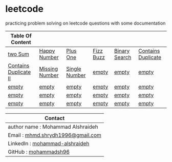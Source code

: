 # leetcode
practicing problem solving on leetcode questions with some documentation 




| Table Of Content |  |  |  |  |  |
| -------- | -------- | -------- | -------- | -------- | -------- |
| [two Sum](./twoSum/twoSum.md)   | [Happy Number](./HappyNumber/happyNumber.md)  | [Plus One](./PlusOne/plusOne.md)  |[Fizz Buzz](./FizzBuzz/fizzBuzz.md)  | [Binary Search](./BinarySearch/binarySearch.md)   | [Contains Duplicate](./ContainsDuplicate/ContainsDuplicate.md)   |
| [Contains Duplicate II](./ContainsDuplicateII/ContainsDuplicateII.md) |  [Missing Number](./MissingNumber/missingNumber.md) | [Single Number](./SingleNumber/singleNumber.md)   | [empty]()  | [empty]()  |[empty]()  |
| [empty]() | [empty]() | [empty]() | [empty]() | [empty]() | [empty]() |
| [empty]() | [empty]() | [empty]() | [empty]() | [empty]() | [empty]() |
| [empty]() | [empty]() | [empty]() | [empty]() | [empty]() | [empty]() |


| Contact |
| --- |
|author name : Mohammad Alshraideh|
|Email : mhmd.shrydh1996@gmail.com|
|LinkedIn : [mohammad-alshraideh](https://www.linkedin.com/in/mohammad-alshraideh/)|
|GitHub : [mohammadsh96](https://github.com/mohammadsh96)|
